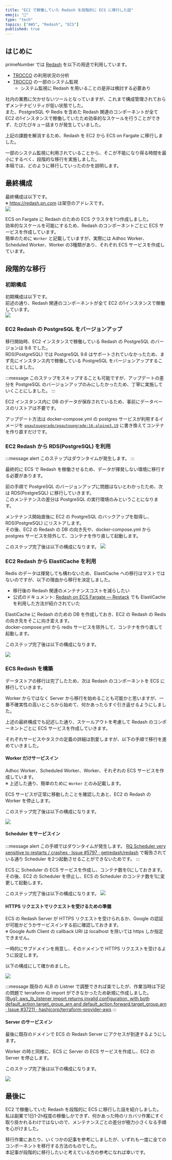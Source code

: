 ```yaml
---
title: "EC2 で稼働していた Redash を段階的に ECS に移行した話"
emoji: "🍣"
type: "tech"
topics: ["AWS", "Redash", "ECS"]
published: true
---
```


## はじめに

primeNumber では [Redash](https://github.com/getredash/redash) を以下の用途で利用しています。

- [TROCCO](https://trocco.io/lp/index.html) の利用状況の分析
- [TROCCO](https://trocco.io/lp/index.html) の一部のシステム監視
  - システム監視に Redash を用いることの是非は検討する必要あり

社内の業務に欠かせないツールとなっていますが、これまで構成管理されておらずメンテナビリティが低い状態でした。  
また、PostgreSQL や Redis を含めた Redash 関連のコンポーネントが全て EC2 の1インスタンスで稼働していたため効率的なスケールを行うことができず、たびたびキュー詰まりが発生していました。

上記の課題を解消するため、Redash を EC2 から ECS on Fargate に移行しました。

一部のシステム監視に利用されていることから、そこが不能になり得る時間を最小にするべく、段階的な移行を実施しました。  
本稿では、どのように移行していったのかを説明します。

## 最終構成

最終構成は以下です。  
※ https://redash.pn.com は架空のアドレスです。  
![](https://storage.googleapis.com/zenn-user-upload/66683b22f9b7-20241205.png)

ECS on Fargate に Redash のための ECS クラスタを1つ作成しました。  
効率的なスケールを可能にするため、Redash のコンポーネントごとに ECS サービスを作成しています。  
簡単のために `Worker` と記載していますが、実際には Adhoc Worker、Scheduled Worker、Worker の3種類があり、それぞれ ECS サービスを作成しています。

## 段階的な移行

### 初期構成

初期構成は以下です。  
前述の通り、Redash 関連のコンポーネントが全て EC2 の1インスタンスで稼働しています。  
![](https://storage.googleapis.com/zenn-user-upload/74d4e3f555df-20241205.png)

### EC2 Redash の PostgreSQL をバージョンアップ

移行開始時、EC2 インスタンスで稼働している Redash の PostgreSQL のバージョンは 9.6 でした。  
RDS(PostgreSQL) では PostgreSQL 9.6 はサポートされていなかったため、まず先にインスタンス内で稼働している PostgreSQL をバージョンアップすることにしました。

:::message
このステップをスキップすることも可能ですが、アップデートの差分を PostgreSQL のバージョンアップのみにしたかったため、丁寧に実施していくことにしました。
:::

EC2 インスタンス内に DB のデータが保存されているため、事前にデータベースのリストアは不要です。

アップデート方法は docker-compose.yml の postgres サービスが利用するイメージを [`pgautoupgrade/pgautoupgrade:16-alpine3.19`](https://hub.docker.com/layers/pgautoupgrade/pgautoupgrade/16-alpine3.19/images/sha256-1f82c95046bbebf903ea8acb1562d5a750313cb0dbe6fd5b04ae222194eccc55?context=explore) に書き換えてコンテナを作り直すだけです。

### EC2 Redash から RDS(PostgreSQL) を利用

:::message alert
このステップはダウンタイムが発生します。
:::

最終的に ECS で Redash を稼働させるため、データが揮発しない環境に移行する必要があります。

前の手順で PostgreSQL のバージョンアップに問題はないとわかったため、次は RDS(PostgreSQL) に移行していきます。  
このメンテナンスの差分は PostgreSQL の実行環境のみということになります。

メンテナンス開始直後に EC2 の PostgreSQL のバックアップを取得し、RDS(PostgreSQL) にリストアします。  
その後、EC2 の Redash の DB の向き先や、docker-compose.yml から postgres サービスを除外して、コンテナを作り直して起動します。

このステップ完了後は以下の構成になります。
![](https://storage.googleapis.com/zenn-user-upload/3d79439824e7-20241205.png)

### EC2 Redash から ElastiCache を利用

Redis のデータは揮発しても構わないため、ElastiCache への移行はマストではないのですが、以下の理由から移行を決定しました。

- 移行後の Redash 関連のメンテナンスコストを減らしたい
- 公式のドキュメント: [Redash on ECS Fargate — Restack](https://www.restack.io/docs/redash-knowledge-redash-ecs-fargate-integration) でも ElastiCache を利用した方法が紹介されていた

ElastiCache に Redash のための DB を作成しておき、EC2 の Redash の Redis の向き先をそこに向き変えます。  
docker-compose.yml から redis サービスを除外して、コンテナを作り直して起動します。

このステップ完了後は以下の構成になります。

![](https://storage.googleapis.com/zenn-user-upload/e0f6b6b116b6-20241205.png)

### ECS Redash を構築

データストアの移行は完了したため、次は Redash のコンポーネントを ECS に移行していきます。

Worker からではなく Server から移行を始めることも可能かと思いますが、一番不確実性の高いところから始めて、何かあったらすぐ引き返せるようにしました。

上述の最終構成でも記述した通り、スケールアウトを考慮して Redash のコンポーネントごとに ECS サービスを作成していきます。

それぞれサービスやタスクの定義の詳細は割愛しますが、以下の手順で移行を進めていきました。

#### Worker だけサービスイン

Adhoc Worker、Scheduled Worker、Worker、それぞれの ECS サービスを作成しています。  
※ 上述した通り、簡単のために `Worker` とのみ記載します。

ECS サービスが正常に移動したことを確認したあと、EC2 の Redash の Worker を停止します。

このステップ完了後は以下の構成になります。

![](https://storage.googleapis.com/zenn-user-upload/5778cbc18f89-20241205.png)

#### Scheduler をサービスイン

:::message alert
この手順ではダウンタイムが発生します。
[RQ Scheduler very sensitive to restarts / crashes · Issue \#5797 · getredash/redash](https://github.com/getredash/redash/issues/5797) で報告されている通り Scheduler を2つ起動させることができないためです。
:::

ECS に Scheduler の ECS サービスを作成し、コンテナ数を0にしておきます。  
その後、EC2 の Scheduler を停止し、ECS の Scheduler のコンテナ数を1に変更して起動します。

このステップ完了後は以下の構成になります。
![](https://storage.googleapis.com/zenn-user-upload/981e324e1c58-20241205.png)

#### HTTPS リクエストでリクエストを受けるための準備

ECS の Redash Server が HTTPS リクエストを受けられるか、Google の認証が可能かどうかサービスインする前に確認しておきます。  
※ Google Auth Client の callback URI は localhost を除いては https しか指定できません。

一時的にサブドメインを用意し、そのドメインで HTTPS リクエストを受けるように設定します。

以下の構成にして確かめました。

![](https://storage.googleapis.com/zenn-user-upload/1d7411559f25-20241205.png)

:::message
既存の ALB の Listner で調整できれば楽でしたが、作業当時は下記の問題で terraform の import ができなかったため新規に作成しました。  
[\[Bug\]: aws_lb_listener import returns invalid configuration, with both default_action\.target_group_arn and default_action\.forward\.target_group\.arn · Issue \#37211 · hashicorp/terraform\-provider\-aws](https://github.com/hashicorp/terraform-provider-aws/issues/37211)
:::

#### Server のサービスイン

最後に既存のドメインで ECS の Redash Server にアクセスが到達するようにします。

Worker の時と同様に、ECS に Server の ECS サービスを作成し、EC2 の Server を停止します。

このステップ完了後は以下の構成になります。

![](https://storage.googleapis.com/zenn-user-upload/c37bbea00fa3-20241205.png)

## 最後に

EC2 で稼働していた Redash を段階的に ECS に移行した話を紹介しました。  
私は副業で1日1-2h程度の稼働しかできず、何かあった時のリカバリ作業にすぐ取り掛かれるわけではないので、メンテナンスごとの差分が極力小さくなる手順を心がけました。

移行作業にあたり、いくつかの記事を参考にしましたが、いずれも一度に全てのコンポーネントを移行する方法のものでした。  
本記事が段階的に移行したいと考えている方の参考になれば幸いです。
